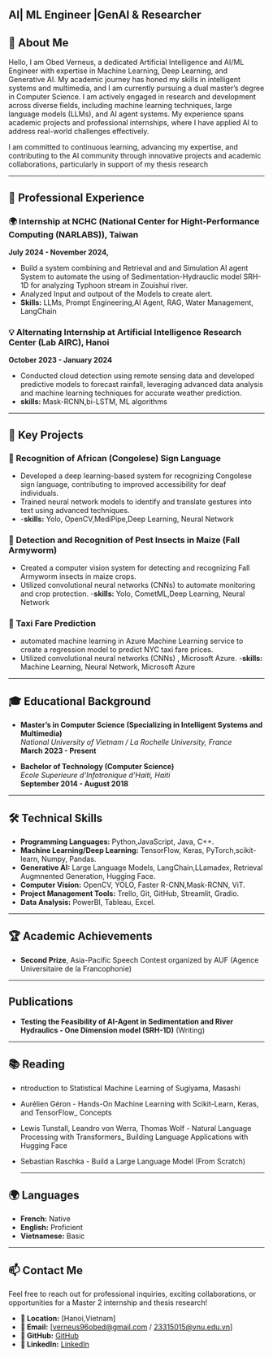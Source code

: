 ## AI| ML Engineer |GenAI & Researcher

## 🚀 About Me
Hello, I am Obed Verneus, a dedicated Artificial Intelligence and AI/ML Engineer with expertise in Machine Learning, Deep Learning, and Generative AI. My academic journey has honed my skills in intelligent systems and multimedia, and I am currently pursuing a dual master’s degree in Computer Science.
I am actively engaged in research and development across diverse fields, including machine learning techniques, large language models (LLMs), and AI agent systems. My experience spans academic projects and professional internships, where I have applied AI to address real-world challenges effectively.

I am committed to continuous learning, advancing my expertise, and contributing to the AI community through innovative projects and academic collaborations, particularly in support of my thesis research

---

## 💼 Professional Experience

### 🌍 Internship at NCHC (National Center for Hight-Performance Computing (NARLABS)), Taiwan  
**July 2024 - November 2024,**  
- Build a system combining and Retrieval and and Simulation AI agent System to automate the using of Sedimentation-Hydrauclic model SRH-1D for analyzing Typhoon stream in Zouishui river.  
- Analyzed Input and outpout of the Models to create alert.
- **Skills:** LLMs, Prompt Engineering,AI Agent, RAG, Water Management, LangChain

### 💡 Alternating Internship at Artificial Intelligence Research Center (Lab AIRC), Hanoi  
**October 2023 - January 2024**  
- Conducted cloud detection using remote sensing data and developed predictive models to forecast rainfall, leveraging advanced data analysis and machine learning techniques for accurate weather prediction. 
- **skills:** Mask-RCNN,bi-LSTM, ML algorithms

---

## 🧠 Key Projects

### 🧬 Recognition of African (Congolese) Sign Language  
- Developed a deep learning-based system for recognizing Congolese sign language, contributing to improved accessibility for deaf individuals.  
- Trained neural network models to identify and translate gestures into text using advanced techniques.
- -**skills:** Yolo, OpenCV,MediPipe,Deep Learning, Neural Network

### 🐛 Detection and Recognition of Pest Insects in Maize (Fall Armyworm)  
- Created a computer vision system for detecting and recognizing Fall Armyworm insects in maize crops.  
- Utilized convolutional neural networks (CNNs) to automate monitoring and crop protection.
-**skills:** Yolo, CometML,Deep Learning, Neural Network

### 🚗 Taxi Fare Prediction   
- automated machine learning in Azure Machine Learning
 service to create a regression model to predict NYC taxi fare prices. 
- Utilized convolutional neural networks (CNNs) , Microsoft Azure.
-**skills:** Machine Learning, Neural Network, Microsoft Azure

---

## 🎓 Educational Background

- **Master’s in Computer Science (Specializing in Intelligent Systems and Multimedia)**  
  *National University of Vietnam / La Rochelle University, France*  
  **March 2023 - Present**

- **Bachelor of Technology (Computer Science)**  
  *Ecole Superieure d'Infotronique d'Haiti, Haiti*  
  **September 2014 - August 2018**

---

## 🛠️ Technical Skills

- **Programming Languages:** Python,JavaScript, Java, C++. 
- **Machine Learning/Deep Learning:** TensorFlow, Keras, PyTorch,scikit-learn, Numpy, Pandas.  
- **Generative AI:** Large Language Models, LangChain,LLamadex, Retrieval Augmnented Generation, Hugging Face.
- **Computer Vision:** OpenCV, YOLO, Faster R-CNN,Mask-RCNN, ViT. 
- **Project Management Tools:** Trello, Git, GitHub, Streamlit, Gradio.
- **Data Analysis:** PowerBI, Tableau, Excel.

---

## 🏆 Academic Achievements
 
- **Second Prize**, Asia-Pacific Speech Contest organized by AUF (Agence Universitaire de la Francophonie)  

---
## Publications
- **Testing the Feasibility of AI-Agent in Sedimentation and River Hydraulics - One Dimension  model (SRH-1D)** (Writing)
---

## 📚 Reading 
- ntroduction to Statistical Machine Learning of Sugiyama, Masashi
- Aurélien Géron - Hands-On Machine Learning with Scikit-Learn, Keras, and TensorFlow_ Concepts
- Lewis Tunstall, Leandro von Werra, Thomas Wolf - Natural Language Processing with Transformers_ Building Language Applications with Hugging Face
- Sebastian Raschka - Build a Large Language Model (From Scratch)

  ---
## 🌍 Languages

- **French:** Native  
- **English:** Proficient  
- **Vietnamese:** Basic  

---

## 📫 Contact Me

Feel free to reach out for professional inquiries, exciting collaborations, or opportunities for a Master 2 internship and thesis research!

- **📍 Location:** [Hanoi,Vietnam]  
- **📧 Email:** [verneus96obed@gmail.com / 23315015@vnu.edu.vn]  
- **🔗 GitHub:** [GitHub](https://github.com/bedoo96)  
- **💼 LinkedIn:** [LinkedIn](www.linkedin.com/in/obed-verneus-007538160)


<!--
**bedoo96/bedoo96** is a ✨ _special_ ✨ repository because its `README.md` (this file) appears on your GitHub profile.

Here are some ideas to get you started:

- 🔭 I’m currently working on ...
- 🌱 I’m currently learning ...
- 👯 I’m looking to collaborate on ...
- 🤔 I’m looking for help with ...
- 💬 Ask me about ...
- 📫 How to reach me: ...
- 😄 Pronouns: ...
- ⚡ Fun fact: ...
-->
